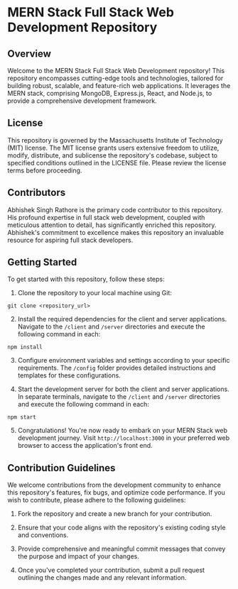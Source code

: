 # MERN Stack Full Stack Web Development Repository

## Overview

Welcome to the MERN Stack Full Stack Web Development repository! This repository encompasses cutting-edge tools and technologies, tailored for building robust, scalable, and feature-rich web applications. It leverages the MERN stack, comprising MongoDB, Express.js, React, and Node.js, to provide a comprehensive development framework.

## License

This repository is governed by the Massachusetts Institute of Technology (MIT) license. The MIT license grants users extensive freedom to utilize, modify, distribute, and sublicense the repository's codebase, subject to specified conditions outlined in the LICENSE file. Please review the license terms before proceeding.

## Contributors

Abhishek Singh Rathore is the primary code contributor to this repository. His profound expertise in full stack web development, coupled with meticulous attention to detail, has significantly enriched this repository. Abhishek's commitment to excellence makes this repository an invaluable resource for aspiring full stack developers.

## Getting Started

To get started with this repository, follow these steps:

1. Clone the repository to your local machine using Git:
```shell
git clone <repository_url>
```

2. Install the required dependencies for the client and server applications. Navigate to the `/client` and `/server` directories and execute the following command in each:

```shell
npm install
```

3. Configure environment variables and settings according to your specific requirements. The `/config` folder provides detailed instructions and templates for these configurations.

4. Start the development server for both the client and server applications. In separate terminals, navigate to the `/client` and `/server` directories and execute the following command in each:

```shell
npm start
```

5. Congratulations! You're now ready to embark on your MERN Stack web development journey. Visit `http://localhost:3000` in your preferred web browser to access the application's front end.

## Contribution Guidelines

We welcome contributions from the development community to enhance this repository's features, fix bugs, and optimize code performance. If you wish to contribute, please adhere to the following guidelines:

1. Fork the repository and create a new branch for your contribution.

2. Ensure that your code aligns with the repository's existing coding style and conventions.

3. Provide comprehensive and meaningful commit messages that convey the purpose and impact of your changes.

4. Once you've completed your contribution, submit a pull request outlining the changes made and any relevant information.
